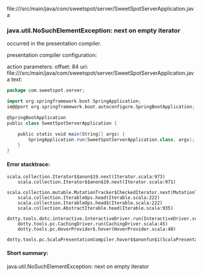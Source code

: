 file://<WORKSPACE>/src/main/java/com/sweetspot/server/SweetSpotServerApplication.java
### java.util.NoSuchElementException: next on empty iterator

occurred in the presentation compiler.

presentation compiler configuration:


action parameters:
offset: 84
uri: file://<WORKSPACE>/src/main/java/com/sweetspot/server/SweetSpotServerApplication.java
text:
```scala
package com.sweetspot.server;

import org.springframework.boot.SpringApplication;
im@@port org.springframework.boot.autoconfigure.SpringBootApplication;

@SpringBootApplication
public class SweetSpotServerApplication {

	public static void main(String[] args) {
		SpringApplication.run(SweetSpotServerApplication.class, args);
	}
}

```



#### Error stacktrace:

```
scala.collection.Iterator$$anon$19.next(Iterator.scala:973)
	scala.collection.Iterator$$anon$19.next(Iterator.scala:971)
	scala.collection.mutable.MutationTracker$CheckedIterator.next(MutationTracker.scala:76)
	scala.collection.IterableOps.head(Iterable.scala:222)
	scala.collection.IterableOps.head$(Iterable.scala:222)
	scala.collection.AbstractIterable.head(Iterable.scala:935)
	dotty.tools.dotc.interactive.InteractiveDriver.run(InteractiveDriver.scala:164)
	dotty.tools.pc.CachingDriver.run(CachingDriver.scala:45)
	dotty.tools.pc.HoverProvider$.hover(HoverProvider.scala:40)
	dotty.tools.pc.ScalaPresentationCompiler.hover$$anonfun$1(ScalaPresentationCompiler.scala:389)
```
#### Short summary: 

java.util.NoSuchElementException: next on empty iterator